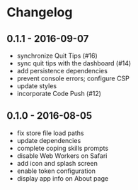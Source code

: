 # Changelog

## 0.1.1 - 2016-09-07

* synchronize Quit Tips (#16)
* sync quit tips with the dashboard (#14)
* add persistence dependencies
* prevent console errors; configure CSP
* update styles
* incorporate Code Push (#12)

## 0.1.0 - 2016-08-05

* fix store file load paths
* update dependencies
* complete coping skills prompts
* disable Web Workers on Safari
* add icon and splash screen
* enable token configuration
* display app info on About page
